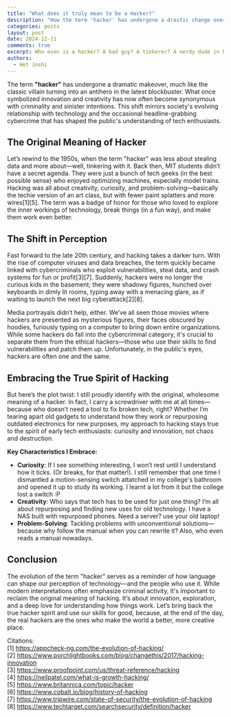 ```yaml
---
title: "What does it truly mean to be a Hacker?"
description: "How the term 'hacker' has undergone a drastic change over the years and why I still identify myself with its true meaning"
categories: posts
layout: post
date: 2024-12-11
comments: true
excerpt: Who even is a hacker? A bad guy? A tinkerer? A nerdy dude in his basement with a computer?
authors:
  - Het Joshi
---
```


The term **"hacker"** has undergone a dramatic makeover, much like the classic villain turning into an antihero in the latest blockbuster. What once symbolized innovation and creativity has now often become synonymous with criminality and sinister intentions. This shift mirrors society's evolving relationship with technology and the occasional headline-grabbing cybercrime that has shaped the public's understanding of tech enthusiasts.

## The Original Meaning of Hacker

Let’s rewind to the 1950s, when the term "hacker" was less about stealing data and more about—well, tinkering with it. Back then, MIT students didn’t have a secret agenda. They were just a bunch of tech geeks (in the best possible sense) who enjoyed optimizing machines, especially model trains. Hacking was all about creativity, curiosity, and problem-solving—basically the techie version of an art class, but with fewer paint splatters and more wires[1][5]. The term was a badge of honor for those who loved to explore the inner workings of technology, break things (in a fun way), and make them work even better.

## The Shift in Perception

Fast forward to the late 20th century, and hacking takes a darker turn. With the rise of computer viruses and data breaches, the term quickly became linked with cybercriminals who exploit vulnerabilities, steal data, and crash systems for fun or profit[3][7]. Suddenly, hackers were no longer the curious kids in the basement; they were shadowy figures, hunched over keyboards in dimly lit rooms, typing away with a menacing glare, as if waiting to launch the next big cyberattack[2][8]. 

Media portrayals didn’t help, either. We’ve all seen those movies where hackers are presented as mysterious figures, their faces obscured by hoodies, furiously typing on a computer to bring down entire organizations. While some hackers do fall into the cybercriminal category, it's crucial to separate them from the ethical hackers—those who use their skills to find vulnerabilities and patch them up. Unfortunately, in the public's eyes, hackers are often one and the same.

## Embracing the True Spirit of Hacking

But here’s the plot twist: I still proudly identify with the original, wholesome meaning of a hacker. In fact, I carry a screwdriver with me at all times—because who doesn’t need a tool to fix broken tech, right? Whether I’m tearing apart old gadgets to understand how they work or repurposing outdated electronics for new purposes, my approach to hacking stays true to the spirit of early tech enthusiasts: curiosity and innovation, not chaos and destruction.

**Key Characteristics I Embrace:**
- **Curiosity**: If I see something interesting, I won’t rest until I understand how it ticks. (Or breaks, for that matter!). I still remember that one time I dismantled a motion-sensing switch attatched in my college's bathroom and opened it up to study its working. I learnt a lot from it but the college lost a switch :P
- **Creativity**: Who says that tech has to be used for just one thing? I’m all about repurposing and finding new uses for old technology. I have a NAS built with repurposed phones. Need a server? use your old laptop!
- **Problem-Solving**: Tackling problems with unconventional solutions—because why follow the manual when you can rewrite it? Also, who even reads a manual nowadays.

## Conclusion

The evolution of the term "hacker" serves as a reminder of how language can shape our perception of technology—and the people who use it. While modern interpretations often emphasize criminal activity, it's important to reclaim the original meaning of hacking. It’s about innovation, exploration, and a deep love for understanding how things work. Let’s bring back the true hacker spirit and use our skills for good, because, at the end of the day, the real hackers are the ones who make the world a better, more creative place.

Citations:<br>
[1] https://appcheck-ng.com/the-evolution-of-hacking/  
[2] https://www.porchlightbooks.com/blog/changethis/2017/hacking-innovation  
[3] https://www.proofpoint.com/us/threat-reference/hacking  
[4] https://neilpatel.com/what-is-growth-hacking/  
[5] https://www.britannica.com/topic/hacker  
[6] https://www.cobalt.io/blog/history-of-hacking  
[7] https://www.tripwire.com/state-of-security/the-evolution-of-hacking  
[8] https://www.techtarget.com/searchsecurity/definition/hacker  
